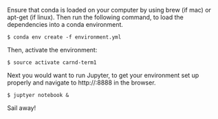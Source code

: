 Ensure that conda is loaded on your computer by using brew (if mac) or apt-get (if linux). Then run the following command, to load the dependencies into a conda environment.
```
$ conda env create -f environment.yml
```
Then, activate the environment:
```
$ source activate carnd-term1
```
Next you would want to run Jupyter, to get your environment set up properly and navigate to http://<your-instance-ip>:8888 in the browser.

```
$ juptyer notebook &
```

Sail away!
